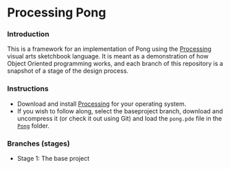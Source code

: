 # Processing Pong

### Introduction

This is a framework for an implementation of Pong using the [Processing](http://processing.org) visual arts sketchbook language. It is meant as a demonstration of how Object Oriented programming works, and each branch of this repository is a snapshot of a stage of the design process.

### Instructions

- Download and install [Processing](http://processing.org) for your operating system.
- If you wish to follow along, select the baseproject branch, download and uncompress it (or check it out using Git) and load the `pong.pde` file in the [`Pong`](./Pong) folder.

### Branches (stages)

- Stage 1: The base project
